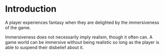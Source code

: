 # Introduction
A player experiences fantasy when they are delighted by the immersiveness of the game.

Immersiveness does not necessarily imply realism, though it often can. A game world can be immersive
without being realistic so long as the player is able to suspend their disbelief about it.
